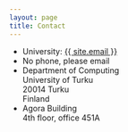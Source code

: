 ```yaml
---
layout: page
title: Contact
---
```


<ul class="contact">
  <li class="fa-at">University: <a href="#">{{ site.email }}</a></li>
  <li class="fa-phone">No phone, please email</li>
  <li class="fa-envelope-o">Department of Computing<br />
            University of Turku<br />
            20014 Turku<br />
            Finland</li>
  <li class="fa-home">Agora Building<br/>4th floor, office 451A</li>
</ul>


